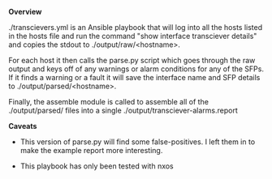 <b>Overview</b>

./transcievers.yml is an Ansible playbook that will log into all the hosts listed in the hosts file and run the command "show interface transciever details" and copies the stdout to ./output/raw/\<hostname>.

For each host it then calls the parse.py <infile> <outfile> script which goes through the raw output and keys off of any warnings or alarm conditions for any of the SFPs. If it finds a warning or a fault it will save the interface name and SFP details to ./output/parsed/\<hostname>.

Finally, the assemble module is called to assemble all of the ./output/parsed/ files into a single ./output/transciever-alarms.report


<b>Caveats</b>

* This version of parse.py will find some false-positives. I left them in to make the example report more interesting.

* This playbook has only been tested with nxos